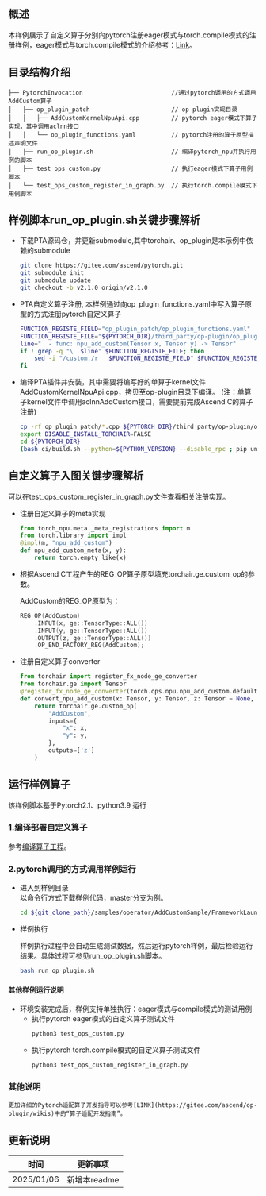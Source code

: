 ## 概述
本样例展示了自定义算子分别向pytorch注册eager模式与torch.compile模式的注册样例，eager模式与torch.compile模式的介绍参考：[Link](https://pytorch.org/get-started/pytorch-2.0)。

## 目录结构介绍
```
├── PytorchInvocation                         //通过pytorch调用的方式调用AddCustom算子
│   ├── op_plugin_patch                       // op plugin实现目录
│   │   ├── AddCustomKernelNpuApi.cpp         // pytorch eager模式下算子实现，其中调用aclnn接口
│   │   └── op_plugin_functions.yaml          // pytorch注册的算子原型描述声明文件
│   ├── run_op_plugin.sh                      // 编译pytorch_npu并执行用例的脚本
│   ├── test_ops_custom.py                    // 执行eager模式下算子用例脚本
│   └── test_ops_custom_register_in_graph.py  // 执行torch.compile模式下用例脚本
```

## 样例脚本run_op_plugin.sh关键步骤解析

  - 下载PTA源码仓，并更新submodule,其中torchair、op_plugin是本示例中依赖的submodule
    ```bash
    git clone https://gitee.com/ascend/pytorch.git
    git submodule init
    git submodule update
    git checkout -b v2.1.0 origin/v2.1.0
    ```

  - PTA自定义算子注册, 本样例通过向op_plugin_functions.yaml中写入算子原型的方式注册pytorch自定义算子
    ```bash
    FUNCTION_REGISTE_FIELD="op_plugin_patch/op_plugin_functions.yaml"
    FUNCTION_REGISTE_FILE="${PYTORCH_DIR}/third_party/op-plugin/op_plugin/config/v2r1/op_plugin_functions.yaml"
    line="  - func: npu_add_custom(Tensor x, Tensor y) -> Tensor"
    if ! grep -q "\  $line" $FUNCTION_REGISTE_FILE; then
        sed -i "/custom:/r   $FUNCTION_REGISTE_FIELD" $FUNCTION_REGISTE_FILE
    fi
    ```

  - 编译PTA插件并安装，其中需要将编写好的单算子kernel文件AddCustomKernelNpuApi.cpp，拷贝至op-plugin目录下编译。
    (注：单算子kernel文件中调用aclnnAddCustom接口，需要提前完成Ascend C的算子注册)
    ```bash
    cp -rf op_plugin_patch/*.cpp ${PYTORCH_DIR}/third_party/op-plugin/op_plugin/ops/v2r1/opapi
    export DISABLE_INSTALL_TORCHAIR=FALSE
    cd ${PYTORCH_DIR}
    (bash ci/build.sh --python=${PYTHON_VERSION} --disable_rpc ; pip uninstall torch-npu -y ; pip3 install dist/*.whl)
    ```

## 自定义算子入图关键步骤解析
  可以在test_ops_custom_register_in_graph.py文件查看相关注册实现。
  - 注册自定义算子的meta实现
    ```python
    from torch_npu.meta._meta_registrations import m
    from torch.library import impl
    @impl(m, "npu_add_custom")
    def npu_add_custom_meta(x, y):
        return torch.empty_like(x)
    ```

  - 根据Ascend C工程产生的REG_OP算子原型填充torchair.ge.custom_op的参数。

    AddCustom的REG_OP原型为：
    ```cpp
    REG_OP(AddCustom)
        .INPUT(x, ge::TensorType::ALL())
        .INPUT(y, ge::TensorType::ALL())
        .OUTPUT(z, ge::TensorType::ALL())
        .OP_END_FACTORY_REG(AddCustom);
    ```

  - 注册自定义算子converter
    ```python
    from torchair import register_fx_node_ge_converter
    from torchair.ge import Tensor
    @register_fx_node_ge_converter(torch.ops.npu.npu_add_custom.default)
    def convert_npu_add_custom(x: Tensor, y: Tensor, z: Tensor = None, meta_outputs: Any = None):
        return torchair.ge.custom_op(
            "AddCustom",
            inputs={
                "x": x,
                "y": y,
            },
            outputs=['z']
        )
    ```

## 运行样例算子
该样例脚本基于Pytorch2.1、python3.9 运行
### 1.编译部署自定义算子
参考[编译算子工程](../../README.md#编译部署自定义算子)。

### 2.pytorch调用的方式调用样例运行

  - 进入到样例目录   
    以命令行方式下载样例代码，master分支为例。
    ```bash
    cd ${git_clone_path}/samples/operator/AddCustomSample/FrameworkLaunch/PytorchInvocation
    ```

  - 样例执行

    样例执行过程中会自动生成测试数据，然后运行pytorch样例，最后检验运行结果。具体过程可参见run_op_plugin.sh脚本。
    ```bash
    bash run_op_plugin.sh
    ```

#### 其他样例运行说明
  - 环境安装完成后，样例支持单独执行：eager模式与compile模式的测试用例
    - 执行pytorch eager模式的自定义算子测试文件
      ```bash
      python3 test_ops_custom.py
      ```
    - 执行pytorch torch.compile模式的自定义算子测试文件
      ```bash
      python3 test_ops_custom_register_in_graph.py
      ```

### 其他说明
    更加详细的Pytorch适配算子开发指导可以参考[LINK](https://gitee.com/ascend/op-plugin/wikis)中的“算子适配开发指南”。

## 更新说明
| 时间       | 更新事项     |
| ---------- | ------------ |
| 2025/01/06 | 新增本readme |